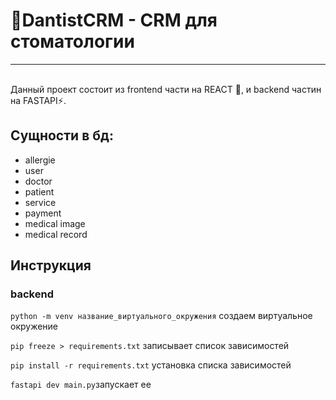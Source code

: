 # 🦷DantistCRM - CRM для стоматологии
---
<br>
Данный проект состоит из frontend части на REACT 🚀, и backend частин на FASTAPI⚡.


## Сущности в бд:
* allergie
* user
* doctor
* patient
* service
* payment
* medical image
* medical record

## Инструкция

### backend 

`python -m venv название_виртуального_окружения` создаем виртуальное окружение
 


`pip freeze > requirements.txt` записывает список зависимостей

`pip install -r requirements.txt` установка списка зависимостей

`fastapi dev main.py`запускает ее

